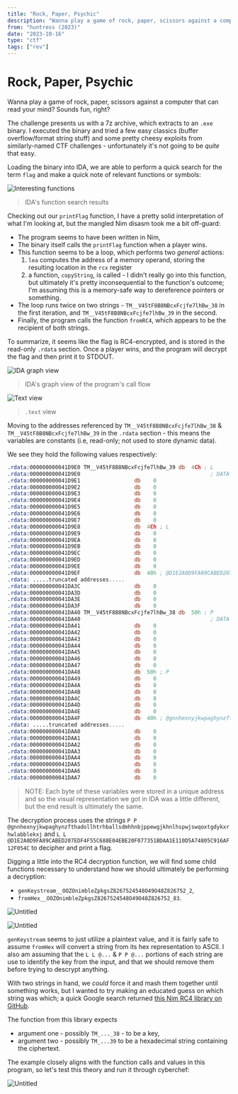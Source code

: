 ```yaml
---
title: "Rock, Paper, Psychic"
description: "Wanna play a game of rock, paper, scissors against a computer that can read your mind? Sounds fun, right?"
from: "huntress (2023)"
date: "2023-10-16"
type: "ctf"
tags: ["rev"]
---
```


# Rock, Paper, Psychic

<aside>
Wanna play a game of rock, paper, scissors against a computer that can read your mind? Sounds fun, right?
</aside>

The challenge presents us with a 7z archive, which extracts to an `.exe` binary. I executed the binary and tried a few easy classics (buffer overflow/format string stuff) and some pretty
cheesy exploits from similarly-named CTF challenges - unfortunately it's not going to be _quite_ that easy.

Loading the binary into IDA, we are able to perform a quick search for the term `flag` and make a quick note of relevant functions or symbols:

![Interesting functions](/img/rock_paper_psychic_img/Untitled.png)
> IDA's function search results

Checking out our `printFlag` function, I have a pretty solid interpretation of what I'm looking at, but the mangled Nim disasm took me a bit off-guard:

- The program seems to have been written in Nim,
- The binary itself calls the `printFlag` function when a player wins.
- This function seems to be a loop, which performs two _general_ actions:
    1. `lea` computes the address of a memory operand, storing the resulting location in the `rcx` register
    2. a function, `copyString`, is called - I didn't really go into this function, but ultimately it's pretty inconsequential to the function's outcome; I'm assuming this is a memory-safe way to dereference pointers or something.
- The loop runs twice on two strings - `TM__V45tF8B8NBcxFcjfe7lhBw_38` in the first iteration, and `TM__V45tF8B8NBcxFcjfe7lhBw_39` in the second.
- Finally, the program calls the function `fromRC4`, which appears to be the recipient of both strings.

To summarize, it seems like the flag is RC4-encrypted, and is stored in the read-only `.rdata` section. Once a player wins, and the program will decrypt the flag and then print it to STDOUT.

![IDA graph view](/img/rock_paper_psychic_img/Untitled%201.png)
> IDA's graph view of the program's call flow

![Text view](/img/rock_paper_psychic_img/Untitled%202.png)
> `.text` view

Moving to the addresses referenced by `TM__V45tF8B8NBcxFcjfe7lhBw_38` & `TM__V45tF8B8NBcxFcjfe7lhBw_39` in the `.rdata` section - this means the variables are constants (i.e, read-only; not used to store dynamic data).

We see they hold the following values respectively:

```nasm
.rdata:000000000041D9E0 TM__V45tF8B8NBcxFcjfe7lhBw_39 db  4Ch ; L
.rdata:000000000041D9E0                                         ; DATA XREF: printFlag__main_6+14↑o
.rdata:000000000041D9E1                 db    0
.rdata:000000000041D9E2                 db    0
.rdata:000000000041D9E3                 db    0
.rdata:000000000041D9E4                 db    0
.rdata:000000000041D9E5                 db    0
.rdata:000000000041D9E6                 db    0
.rdata:000000000041D9E7                 db    0
.rdata:000000000041D9E8                 db  4Ch ; L
.rdata:000000000041D9E9                 db    0
.rdata:000000000041D9EA                 db    0
.rdata:000000000041D9EB                 db    0
.rdata:000000000041D9EC                 db    0
.rdata:000000000041D9ED                 db    0
.rdata:000000000041D9EE                 db    0
.rdata:000000000041D9EF                 db  40h ; @D1E2A0D9FA89CABED207EDF4F55C688E04EBE20F077351BDAA1E110D5A74805C916AF12F054C
.rdata: .....truncated addresses.....
.rdata:000000000041DA3C                 db    0
.rdata:000000000041DA3D                 db    0
.rdata:000000000041DA3E                 db    0
.rdata:000000000041DA3F                 db    0
.rdata:000000000041DA40 TM__V45tF8B8NBcxFcjfe7lhBw_38 db  50h ; P
.rdata:000000000041DA40                                         ; DATA XREF: printFlag__main_6+8↑o
.rdata:000000000041DA41                 db    0
.rdata:000000000041DA42                 db    0
.rdata:000000000041DA43                 db    0
.rdata:000000000041DA44                 db    0
.rdata:000000000041DA45                 db    0
.rdata:000000000041DA46                 db    0
.rdata:000000000041DA47                 db    0
.rdata:000000000041DA48                 db  50h ; P
.rdata:000000000041DA49                 db    0
.rdata:000000000041DA4A                 db    0
.rdata:000000000041DA4B                 db    0
.rdata:000000000041DA4C                 db    0
.rdata:000000000041DA4D                 db    0
.rdata:000000000041DA4E                 db    0
.rdata:000000000041DA4F                 db  40h ; @gnnhexnyjkwpaghynzfthadollhtrhballsdmhhnbjppewgjkhnlhspwjswqoxtgdykxrhwlabblekxj
.rdata: .....truncated addresses.....
.rdata:000000000041DAA0                 db    0
.rdata:000000000041DAA1                 db    0
.rdata:000000000041DAA2                 db    0
.rdata:000000000041DAA3                 db    0
.rdata:000000000041DAA4                 db    0
.rdata:000000000041DAA5                 db    0
.rdata:000000000041DAA6                 db    0
.rdata:000000000041DAA7                 db    0
```
> NOTE: Each byte of these variables were stored in a unique address and so the visual representation we got in IDA was a little different, but the end result is ultimately the same.

The decryption process uses the strings `P P @gnnhexnyjkwpaghynzfthadollhtrhballsdmhhnbjppewgjkhnlhspwjswqoxtgdykxrhwlabblekxj` and `L L @D1E2A0D9FA89CABED207EDF4F55C688E04EBE20F077351BDAA1E110D5A74805C916AF12F054C` to decipher and print a flag.

Digging a little into the RC4 decryption function, we will find some child functions necessary to understand how we should ultimately be performing a decryption:

- `genKeystream__OOZOnimbleZpkgsZ8267524548O49O48Z826752_2`,
- `fromHex__OOZOnimbleZpkgsZ8267524548O49O48Z826752_83`.

![Untitled](/img/rock_paper_psychic_img/Untitled%203.png)

![Untitled](/img/rock_paper_psychic_img/Untitled%204.png)

`genKeystream` seems to just utilize a plaintext value, and it is fairly safe to assume `fromHex` will convert a string from its hex representation to ASCII. I also am assuming that the
`L L @...` & `P P @...` portions of each string are use to identify the key from the input, and that we should remove them before trying to descrypt anything.

With two strings in hand, we _could_ force it and mash them together until something works, but I wanted to try making an educated guess on which string was which; a quick Google search
returned [this Nim RC4 library on GitHub](https://github.com/OHermesJunior/nimRC4).

The function from this library expects
- argument one - possibly `TM_..._38` - to be a key,
- argument two - possibly `TM_...39` to be a hexadecimal string containing the ciphertext.

The example closely aligns with the function calls and values in this program, so let's test this theory and run it through cyberchef:

![Untitled](/img/rock_paper_psychic_img/Untitled%205.png)
